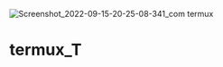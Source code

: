![Screenshot_2022-09-15-20-25-08-341_com termux](https://user-images.githubusercontent.com/70370681/190404459-3eb89926-ee84-419c-a5ce-22e514df8d69.jpg)
# termux_T
